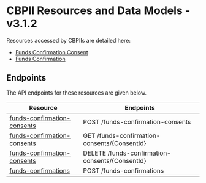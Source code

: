 # CBPII Resources and Data Models - v3.1.2

Resources accessed by CBPIIs are detailed here:

* [Funds Confirmation Consent](funds-confirmation-consent.md)
* [Funds Confirmation](funds-confirmation.md)

## Endpoints

The API endpoints for these resources are given below.

| Resource |Endpoints |
| --- |--- |
| [funds-confirmation-consents](funds-confirmation-consent.md) |POST /funds-confirmation-consents |
| [funds-confirmation-consents](funds-confirmation-consent.md) |GET /funds-confirmation-consents/{ConsentId} |
| [funds-confirmation-consents](funds-confirmation-consent.md) |DELETE /funds-confirmation-consents/{ConsentId} |
| [funds-confirmations](funds-confirmation.md) |POST /funds-confirmations |